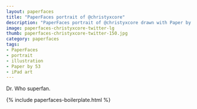 ```yaml
---
layout: paperfaces
title: "PaperFaces portrait of @christyxcore"
description: "PaperFaces portrait of @christyxcore drawn with Paper by 53 on an iPad."
image: paperfaces-christyxcore-twitter-lg
thumb: paperfaces-christyxcore-twitter-150.jpg
category: paperfaces
tags: 
- PaperFaces
- portrait
- illustration
- Paper by 53
- iPad art
---
```


Dr. Who superfan.

{% include paperfaces-boilerplate.html %}